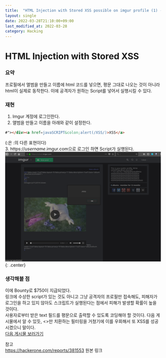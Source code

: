 ```yaml
---
title:  "HTML Injection with Stored XSS possible on imgur profile (1) - $750 리뷰"
layout: single
date: 2022-03-28T21:10:00+09:00
last_modified_at: 2022-03-28
category: Hacking
---
```



# HTML Injection with Stored XSS  

### 요약
프로필에서 앨범을 만들고 이름에 html 코드를 넣으면, 평문 그대로 나오는 것이 아니라 html이 실제로 동작한다. 이에 공격자가 원하는 Script를 넣어서 실행시킬 수 있다.   

### 재현
1. Imgur 계정에 로그인한다.  
2. 앨범을 만들고 이름을 아래와 같이 설정한다.  
```html
#"></div><a href=javaSCRIPT&colon;alert(/XSS/)>XSS</a>
```  
(&colon;은 :의 다른 표현이다)  
3. https://*username*.imgur.com으로 로그인 하면 Script가 실행된다.  
![script](/assets/img/2022-03-28-381553-HTML-Injection-with-Stored-XSS-possible-on-imgur-profile1/1.png){: .center}  
  
### 생각해볼 점
이에 Bounty로 $750이 지급되었다.  
링크에 수상한 script가 있는 것도 아니고 그냥 공격자의 프로필만 접속해도, 피해자가 로그인을 하고 있지 않아도 스크립트가 실행된다는 점에서 피해가 발생할 확률이 높을 것이다.  
사용자로부터 받은 text 필드를 평문으로 출력할 수 있도록 코딩해야 할 것이다. 다음 게시물에서 알 수 있듯, <>만 치환하는 필터링을 거쳤기에 이를 우회해서 또 XSS를 성공시켰으니 말이다.  
[다음 게시물 보러가기](https://jaemin8852.github.io/hacking/484434-HTML-Injection-with-Stored-XSS-possible-on-imgur-profile2/)  
  
참고  
<https://hackerone.com/reports/381553>
원본 링크